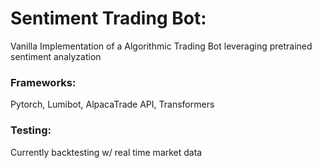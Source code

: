 # Sentiment Trading Bot: 

Vanilla Implementation of a Algorithmic Trading Bot leveraging pretrained sentiment analyzation

### Frameworks: 

Pytorch, Lumibot, AlpacaTrade API, Transformers

### Testing: 

Currently backtesting w/ real time market data 
